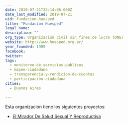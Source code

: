 ```yaml
---
date: 2019-07-21T23:14:06.000Z
date_last_modified: 2019-07-21
uid: fundacion-huesped
title: "Fundación Huésped"
legal_name: 
description: ""
org_type: Organización civil sin fines de lucro (ONG)
website: http://www.huesped.org.ar/
year_founded: 1989
facebook: 
twitter: 
tags:
  - monitoreo-de-servicios-publicos
  - mapeo-ciudadano
  - transparencia-y-rendicion-de-cuentas
  - participación-ciudadana
cities: 
  - Buenos Aires

---
```


Esta organización tiene los siguientes proyectos:

- [El Mirador De Salud Sexual Y Reproductiva](/i/el-mirador-de-salud-sexual-y-reproductiva.html)
